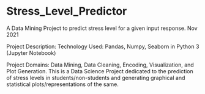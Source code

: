 # Stress_Level_Predictor
A Data Mining Project to predict stress level for a given input response.
Nov 2021

Project Description:
Technology Used: Pandas, Numpy, Seaborn in Python 3 (Jupyter Notebook)

Project Domains: Data Mining, Data Cleaning, Encoding, Visualization, and Plot Generation.
This is a Data Science Project dedicated to the prediction of stress levels in students/non-students
and generating graphical and statistical plots/representations of the same.
